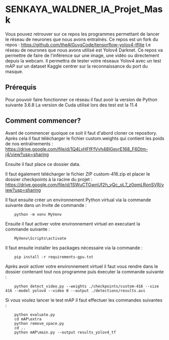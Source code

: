 # SENKAYA_WALDNER_IA_Projet_Mask

Vous pouvez retrouver sur ce repos les programmes permettant de lancer le réseau de neurones que nous avons entraînés. Ce repos est un fork du repos :  https://github.com/theAIGuysCode/tensorflow-yolov4-tflite
Le réseau de neurones que nous avons utilisé est Yolov4 Darknet.
Ce repos va permettre de faire de l'inférence sur une image, une vidéo ou directement depuis la webcam. Il permettra de tester votre réseaux Yolov4 avec un test mAP sur un dataset Kaggle centrer sur la reconnaissance du port du masque. 

## Prérequis 

Pour pouvoir faire fonctionner ce réseau il faut avoir la version de Python suivante 3.6.8
La version de Cuda utilisé lors des test est la 11.4

## Comment commencer?

Avant de commencer quoique ce soit il faut d'abord cloner ce repository. Après cela il faut télécharger le fichier custom.weights qui contient les poids de nos entraînements : https://drive.google.com/file/d/1Q4LvHFfFfVvh48IGeyrE168_F6Dtm-j4/view?usp=sharing

Ensuite il faut place ce dossier data. 

Il faut également télécharger le fichier ZIP custom-416.zip et placer le dossier checkpoints à la racine du projet : https://drive.google.com/file/d/1SWuCTGwnUf2h_vQc_oL7_z0qmLRonSVR/view?usp=sharing

Il faut ensuite créer un environnement Python virtual via la commande suivante dans un Invite de commande : 
```
    python -m venv MyVenv
```

Ensuite il faut activer votre environnement virtuel en executant la commande suivante : 
```
    MyVenv\Scripts\activate
```

Il faut ensuite installer les packages nécessaire via la commande :
```
    pip install -r requirements-gpu.txt
```

Après avoir activer votre environnement virtuel il faut vous rendre dans le dossier contenant tout nos programme puis éxecuter la commande suivante :
```
    python detect_video.py --weights ./checkpoints/custom-416 --size 416 --model yolov4 --video 0 --output ./detections/results.avi
```

Si vous voulez lancer le test mAP il faut effectuer les commandes suivantes : 
```
    python evaluate.py
    cd mAP\extra
    python remove_space.py
    cd ..
    python mAP\main.py --output results_yolov4_tf
```

